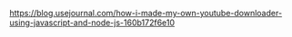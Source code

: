 https://blog.usejournal.com/how-i-made-my-own-youtube-downloader-using-javascript-and-node-js-160b172f6e10
